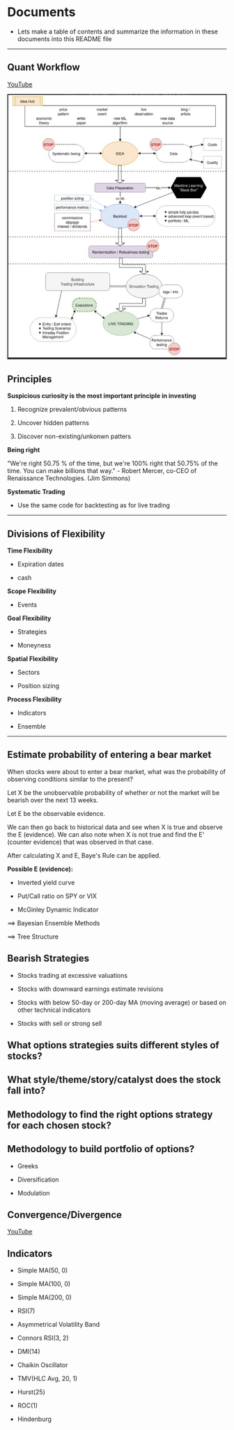 # Documents

* Lets make a table of contents and summarize the information in these documents into this README file

---

## Quant Workflow

[YouTube](https://www.youtube.com/watch?v=RomfTrm5_7g)

![Alt-text](WorkFlowDiagram.png)

## Principles

**Suspicious curiosity is the most important principle in investing**

1. Recognize prevalent/obvious patterns

2. Uncover hidden patterns

3. Discover non-existing/unkonwn patters

**Being right**

"We're right 50.75 % of the time, but we're 100% right that 50.75% of the time. You can make billions that way." - Robert Mercer, co-CEO of Renaissance Technologies. (Jim Simmons)

**Systematic Trading**

* Use the same code for backtesting as for live trading
---

## Divisions of Flexibility

**Time Flexibility**

* Expiration dates

* cash

**Scope Flexibility**

* Events

**Goal Flexibility**

* Strategies

* Moneyness

**Spatial Flexibility**

* Sectors

* Position sizing

**Process Flexibility**

* Indicators

* Ensemble

---

## Estimate probability of entering a bear market

When stocks were about to enter a bear market, what was the probability of observing conditions similar to the present?

Let X be the unobservable probability of whether or not the market will be bearish over the next 13 weeks.

Let E be the observable evidence.

We can then go back to historical data and see when X is true and observe the E (evidence). We can also note when X is not true and find the E' (counter evidence) that was observed in that case. 

After calculating X and E, Baye's Rule can be applied.

**Possible E (evidence):**

* Inverted yield curve

* Put/Call ratio on SPY or VIX

* McGinley Dynamic Indicator

⟹ Bayesian Ensemble Methods

⟹ Tree Structure

## Bearish Strategies

* Stocks trading at excessive valuations

* Stocks with downward earnings estimate revisions

* Stocks with below 50-day or 200-day MA (moving average) or based on other technical indicators

* Stocks with sell or strong sell

## What options strategies suits different styles of stocks?

## What style/theme/story/catalyst does the stock fall into?

## Methodology to find the right options strategy for each chosen stock?

## Methodology to build portfolio of options?

* Greeks

* Diversification

* Modulation

## Convergence/Divergence

[YouTube](https://www.youtube.com/watch?v=6vcxsJVBqIo)


## Indicators

* Simple MA(50, 0)

* Simple MA(100, 0)

* Simple MA(200, 0)

* RSI(7)

* Asymmetrical Volatility Band

* Connors RSI(3, 2)

* DMI(14)

* Chaikin Oscillator

* TMV(HLC Avg, 20, 1)

* Hurst(25)

* ROC(1)

* Hindenburg



